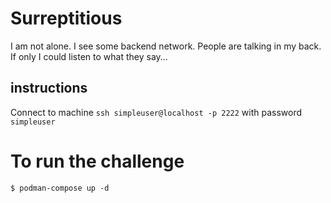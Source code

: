 # Surreptitious

I am not alone. I see some backend network. People are talking in my back. If only I could listen to what they say...

## instructions

Connect to machine `ssh simpleuser@localhost -p 2222` with password `simpleuser`

# To run the challenge

```
$ podman-compose up -d
```
